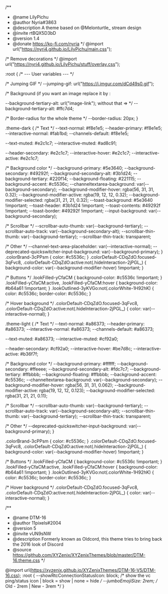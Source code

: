 /**
* @name LilyPichu
* @author Nyria#3863
* @description A theme based on @Melonturtle_ stream design
* @invite rtBQX5D3bD
* @version 1.4
* @donate https://ko-fi.com/nyria
*/
@import url("https://nyri4.github.io/LilyPichu/main.css");

/* Remove decorations */
@import url("https://nyri4.github.io/LilyPichu/stuff/overlay.css");

:root {
  /* --- User variables --- */

  /* Jumping GIF */
  --jumping-gif: url("https://i.imgur.com/dCd49s0.gif");

  /* Background (if you want an image replace it by : 

--background-tertiary-alt: url("image-link"); without that => */
  --background-tertiary-alt: #ffc7d4;

  /* Border-radius for the whole theme */
  --border-radius: 20px;
}

.theme-dark {
  /* Text */
  --text-normal: #f8e1e5;
  --header-primary: #f8e1e5;
  --interactive-normal: #fab1bd;
  --channels-default: #f8e1e5;

  --text-muted: #e2c1c7;
  --interactive-muted: #ad8c91;

  --header-secondary: #e2c1c7;
  --interactive-hover: #e2c1c7;
  --interactive-active: #e2c1c7;

  /* Background color */
  --background-primary: #5e3640;
  --background-secondary: #49292f;
  --background-secondary-alt: #3b1d24;
  --background-tertiary: #220f14;
  --background-floating: #221115;
  --background-accent: #c5536c;
  --channeltextarea-background: var(--background-secondary);
  --background-modifier-hover: rgba(56, 31, 31, 0.32);
  --background-modifier-active: rgba(19, 12, 12, 0.32);
  --background-modifier-selected: rgba(31, 21, 21, 0.32);
  --toast-background: #5e3640 !important;
  --toast-header: #3b1d24 !important;
  --toast-contents: #49292f !important;
  --toast-border: #49292f !important;
  --input-background: var(--background-secondary);

  /* Scrollbar */
  --scrollbar-auto-thumb: var(--background-tertiary);
  --scrollbar-auto-track: var(--background-secondary-alt);
  --scrollbar-thin-thumb: var(--background-tertiary);
  --scrollbar-thin-track: transparent;

  /* Other */
  --channel-text-area-placeholder: var(--interactive-normal);
  --deprecated-quickswitcher-input-background: var(--background-primary);
}
.colorBrand-3cPPsm {
  color: #c5536c;
}
.colorDefault-CDqZdO.focused-3qFvc8,
.colorDefault-CDqZdO:active:not(.hideInteraction-2jPGL_) {
  background-color: var(--background-modifier-hover) !important;
}

/* Buttons */
.lookFilled-yCfaCM {
  background-color: #c5536c !important;
}
.lookFilled-yCfaCM:active,
.lookFilled-yCfaCM:hover {
  background-color: #b64a61 !important;
}
.lookOutlined-3yKVGo:not(.colorWhite-1H92hK) {
  color: #c5536c;
  border-color: #c5536c;
}

/* Hover background */
.colorDefault-CDqZdO.focused-3qFvc8,
.colorDefault-CDqZdO:active:not(.hideInteraction-2jPGL_) {
  color: var(--interactive-normal);
}

.theme-light {
  /* Text */
  --text-normal: #a86373;
  --header-primary: #a86373;
  --interactive-normal: #a86373;
  --channels-default: #a86373;

  --text-muted: #a86373;
  --interactive-muted: #cf92a0;

  --header-secondary: #cf92a0;
  --interactive-hover: #be7d8c;
  --interactive-active: #b36f7f;

  /* Background color */
  --background-primary: #ffffff;
  --background-secondary: #ffeeee;
  --background-secondary-alt: #fdc7c7;
  --background-tertiary: #ffbbbb;
  --background-floating: #ffbbbb;
  --background-accent: #c5536c;
  --channeltextarea-background: var(--background-secondary);
  --background-modifier-hover: rgba(56, 31, 31, 0.062);
  --background-modifier-active: rgba(19, 12, 12, 0.123);
  --background-modifier-selected: rgba(31, 21, 21, 0.11);

  /* Scrollbar */
  --scrollbar-auto-thumb: var(--background-tertiary);
  --scrollbar-auto-track: var(--background-secondary-alt);
  --scrollbar-thin-thumb: var(--background-tertiary);
  --scrollbar-thin-track: transparent;

  /* Other */
  --deprecated-quickswitcher-input-background: var(--background-primary);
}

.colorBrand-3cPPsm {
  color: #c5536c;
}
.colorDefault-CDqZdO.focused-3qFvc8,
.colorDefault-CDqZdO:active:not(.hideInteraction-2jPGL_) {
  background-color: var(--background-modifier-hover) !important;
}

/* Buttons */
.lookFilled-yCfaCM {
  background-color: #c5536c !important;
}
.lookFilled-yCfaCM:active,
.lookFilled-yCfaCM:hover {
  background-color: #b64a61 !important;
}
.lookOutlined-3yKVGo:not(.colorWhite-1H92hK) {
  color: #c5536c;
  border-color: #c5536c;
}

/* Hover background */
.colorDefault-CDqZdO.focused-3qFvc8,
.colorDefault-CDqZdO:active:not(.hideInteraction-2jPGL_) {
  color: var(--interactive-normal);
}

/**
* @name DTM-16
* @author 11pixels#2004
* @version 5
* @invite vUN9sNW
* @description Formerly known as Oldcord, this theme tries to bring back the 2016 look of Discord
* @source https://github.com/XYZenix/XYZenixThemes/blob/master/DTM-16.theme.css
*/

@import url(https://xyzenix.github.io/XYZenixThemes/DTM-16-V5/DTM-16.css);
:root {
 --showRtcConnectionStatusIcon: block; /* show the vc ping/status icon | block = show | none = hide */
 --jumboEmojiSize: 2rem; /* Old - 2rem | New - 3rem */
}
